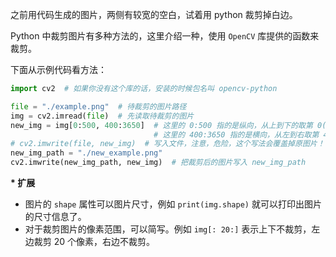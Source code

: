 
之前用代码生成的图片，两侧有较宽的空白，试着用 python 裁剪掉白边。

Python 中裁剪图片有多种方法的，这里介绍一种，使用 `OpenCV` 库提供的函数来裁剪。

下面从示例代码看方法：

<!--more-->

```python
import cv2  # 如果你没有这个库的话，安装的时候包名叫 opencv-python

file = "./example.png"  # 待裁剪的图片路径
img = cv2.imread(file)  # 先读取待裁剪的图片
new_img = img[0:500, 400:3650]  # 这里的 0:500 指的是纵向，从上到下的取第 0(含) - 500(不含) 的像素，其余的裁减掉；
                                # 这里的 400:3650 指的是横向，从左到右取第 400(含) - 3650(不含) 个像素，其余的裁减掉。
# cv2.imwrite(file, new_img)  # 写入文件，注意，危险，这个写法会覆盖掉原图片！
new_img_path = "./new_example.png"
cv2.imwrite(new_img_path, new_img)  # 把裁剪后的图片写入 new_img_path
```



**\* 扩展**

* 图片的 `shape` 属性可以图片尺寸，例如 `print(img.shape)` 就可以打印出图片的尺寸信息了。
* 对于裁剪图片的像素范围，可以简写。例如 `img[: 20:]`  表示上下不裁剪，左边裁剪 20 个像素，右边不裁剪。